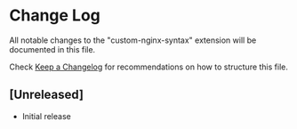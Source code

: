 # Change Log

All notable changes to the "custom-nginx-syntax" extension will be documented in this file.

Check [Keep a Changelog](http://keepachangelog.com/) for recommendations on how to structure this file.

## [Unreleased]

- Initial release